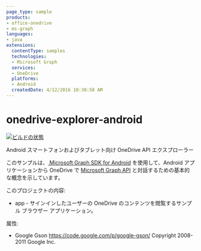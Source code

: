 ```yaml
---
page_type: sample 
products:
- office-onedrive
- ms-graph
languages:
- java
extensions:
  contentType: samples
  technologies:
  - Microsoft Graph
  services:
  - OneDrive
  platforms:
  - Android
  createdDate: 4/12/2016 10:38:58 AM
---
```

# onedrive-explorer-android
[![ビルドの状態](https://travis-ci.org/microsoftgraph/onedrive-explorer-android.svg?branch=master)](https://travis-ci.org/microsoftgraph/onedrive-explorer-android)

Android スマートフォンおよびタブレット向け OneDrive API エクスプローラー

このサンプルは、[ Microsoft Graph SDK for Android](https://github.com/microsoftgraph/msgraph-sdk-android)
を使用して、Android アプリケーションから OneDrive で [Microsoft Graph API](http://graph.microsoft.io/en-us/) と対話するための基本的な概念を示しています。

このプロジェクトの内容:

* app - サインインしたユーザーの OneDrive のコンテンツを閲覧するサンプル ブラウザー アプリケーション。

属性:

* Google Gson https://code.google.com/p/google-gson/ Copyright 2008-2011 Google Inc.
